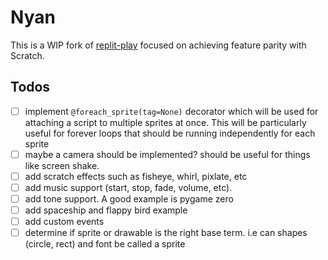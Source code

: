 # Nyan

This is a WIP fork of [replit-play](https://github.com/replit/play) focused on achieving feature parity
with Scratch.


## Todos

- [ ] implement `@foreach_sprite(tag=None)` decorator which will be used for attaching a script to multiple
sprites at once. This will be particularly useful for forever loops that should be running independently
for each sprite
- [ ] maybe a camera should be implemented? should be useful for things like screen shake.
- [ ] add scratch effects such as fisheye, whirl, pixlate, etc
- [ ] add music support (start, stop, fade, volume, etc).
- [ ] add tone support. A good example is pygame zero
- [ ] add spaceship and flappy bird example
- [ ] add custom events
- [ ] determine if sprite or drawable is the right base term. i.e can shapes (circle, rect) and font be called a sprite